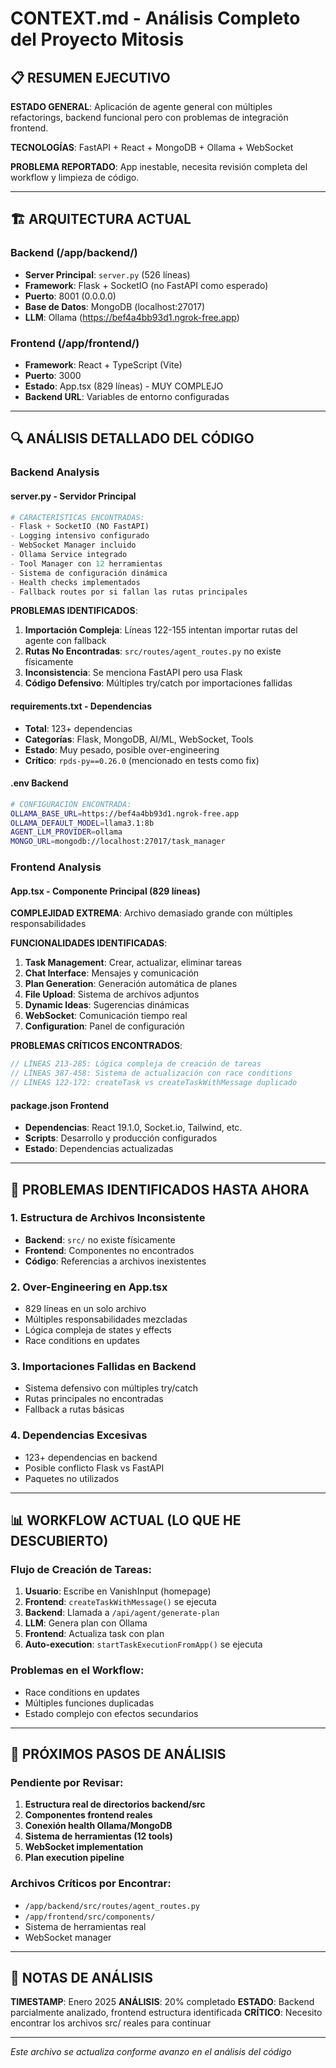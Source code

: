 # CONTEXT.md - Análisis Completo del Proyecto Mitosis

## 📋 RESUMEN EJECUTIVO

**ESTADO GENERAL**: Aplicación de agente general con múltiples refactorings, backend funcional pero con problemas de integración frontend.

**TECNOLOGÍAS**: FastAPI + React + MongoDB + Ollama + WebSocket

**PROBLEMA REPORTADO**: App inestable, necesita revisión completa del workflow y limpieza de código.

---

## 🏗️ ARQUITECTURA ACTUAL

### Backend (/app/backend/)
- **Server Principal**: `server.py` (526 líneas)
- **Framework**: Flask + SocketIO (no FastAPI como esperado)
- **Puerto**: 8001 (0.0.0.0)
- **Base de Datos**: MongoDB (localhost:27017)
- **LLM**: Ollama (https://bef4a4bb93d1.ngrok-free.app)

### Frontend (/app/frontend/)
- **Framework**: React + TypeScript (Vite)
- **Puerto**: 3000
- **Estado**: App.tsx (829 líneas) - MUY COMPLEJO
- **Backend URL**: Variables de entorno configuradas

---

## 🔍 ANÁLISIS DETALLADO DEL CÓDIGO

### Backend Analysis

#### server.py - Servidor Principal
```python
# CARACTERÍSTICAS ENCONTRADAS:
- Flask + SocketIO (NO FastAPI)
- Logging intensivo configurado
- WebSocket Manager incluido
- Ollama Service integrado
- Tool Manager con 12 herramientas
- Sistema de configuración dinámica
- Health checks implementados
- Fallback routes por si fallan las rutas principales
```

**PROBLEMAS IDENTIFICADOS**:
1. **Importación Compleja**: Líneas 122-155 intentan importar rutas del agente con fallback
2. **Rutas No Encontradas**: `src/routes/agent_routes.py` no existe físicamente
3. **Inconsistencia**: Se menciona FastAPI pero usa Flask
4. **Código Defensivo**: Múltiples try/catch por importaciones fallidas

#### requirements.txt - Dependencias
- **Total**: 123+ dependencias
- **Categorías**: Flask, MongoDB, AI/ML, WebSocket, Tools
- **Estado**: Muy pesado, posible over-engineering
- **Crítico**: `rpds-py==0.26.0` (mencionado en tests como fix)

#### .env Backend
```bash
# CONFIGURACIÓN ENCONTRADA:
OLLAMA_BASE_URL=https://bef4a4bb93d1.ngrok-free.app
OLLAMA_DEFAULT_MODEL=llama3.1:8b
AGENT_LLM_PROVIDER=ollama
MONGO_URL=mongodb://localhost:27017/task_manager
```

### Frontend Analysis

#### App.tsx - Componente Principal (829 líneas)
**COMPLEJIDAD EXTREMA**: Archivo demasiado grande con múltiples responsabilidades

**FUNCIONALIDADES IDENTIFICADAS**:
1. **Task Management**: Crear, actualizar, eliminar tareas
2. **Chat Interface**: Mensajes y comunicación
3. **Plan Generation**: Generación automática de planes
4. **File Upload**: Sistema de archivos adjuntos
5. **Dynamic Ideas**: Sugerencias dinámicas
6. **WebSocket**: Comunicación tiempo real
7. **Configuration**: Panel de configuración

**PROBLEMAS CRÍTICOS ENCONTRADOS**:
```typescript
// LÍNEAS 213-285: Lógica compleja de creación de tareas
// LÍNEAS 387-458: Sistema de actualización con race conditions
// LÍNEAS 122-172: createTask vs createTaskWithMessage duplicado
```

#### package.json Frontend
- **Dependencias**: React 19.1.0, Socket.io, Tailwind, etc.
- **Scripts**: Desarrollo y producción configurados
- **Estado**: Dependencias actualizadas

---

## 🚨 PROBLEMAS IDENTIFICADOS HASTA AHORA

### 1. Estructura de Archivos Inconsistente
- **Backend**: `src/` no existe físicamente
- **Frontend**: Componentes no encontrados
- **Código**: Referencias a archivos inexistentes

### 2. Over-Engineering en App.tsx
- 829 líneas en un solo archivo
- Múltiples responsabilidades mezcladas
- Lógica compleja de states y effects
- Race conditions en updates

### 3. Importaciones Fallidas en Backend
- Sistema defensivo con múltiples try/catch
- Rutas principales no encontradas
- Fallback a rutas básicas

### 4. Dependencias Excesivas
- 123+ dependencias en backend
- Posible conflicto Flask vs FastAPI
- Paquetes no utilizados

---

## 📊 WORKFLOW ACTUAL (LO QUE HE DESCUBIERTO)

### Flujo de Creación de Tareas:
1. **Usuario**: Escribe en VanishInput (homepage)
2. **Frontend**: `createTaskWithMessage()` se ejecuta
3. **Backend**: Llamada a `/api/agent/generate-plan`
4. **LLM**: Genera plan con Ollama
5. **Frontend**: Actualiza task con plan
6. **Auto-execution**: `startTaskExecutionFromApp()` se ejecuta

### Problemas en el Workflow:
- Race conditions en updates
- Múltiples funciones duplicadas
- Estado complejo con efectos secundarios

---

## 🎯 PRÓXIMOS PASOS DE ANÁLISIS

### Pendiente por Revisar:
1. **Estructura real de directorios backend/src**
2. **Componentes frontend reales**
3. **Conexión health Ollama/MongoDB**
4. **Sistema de herramientas (12 tools)**
5. **WebSocket implementation**
6. **Plan execution pipeline**

### Archivos Críticos por Encontrar:
- `/app/backend/src/routes/agent_routes.py`
- `/app/frontend/src/components/`
- Sistema de herramientas real
- WebSocket manager

---

## 📝 NOTAS DE ANÁLISIS

**TIMESTAMP**: Enero 2025
**ANÁLISIS**: 20% completado
**ESTADO**: Backend parcialmente analizado, frontend estructura identificada
**CRÍTICO**: Necesito encontrar los archivos src/ reales para continuar

---

*Este archivo se actualiza conforme avanzo en el análisis del código*